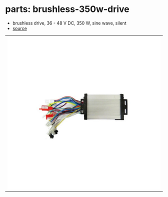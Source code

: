 # parts: brushless-350w-drive

- brushless drive, 36 - 48 V DC, 350 W, sine wave, silent
- [source](https://samamotor.ir/%D8%AF%D8%B1%D8%A7%DB%8C%D9%88%D8%B1-%D9%85%D9%88%D8%AA%D9%88%D8%B1-%D8%A8%D8%B1%D8%A7%D8%B4%D9%84%D8%B3-bldc/4821-%D8%AF%D8%B1%D8%A7%DB%8C%D9%88%D8%B1-%D8%A8%D8%B1%D8%A7%D8%B4%D9%84%D8%B3-36-48-%D9%88%D9%84%D8%AA-350-%D9%88%D8%A7%D8%AA-sine-wave-silent.html)

|   |
| --- |
| ![image](https://github.com/kamangir/assets2/raw/main/bluer-sbc/parts/brushless-350w-drive.jpg?raw=true) |

